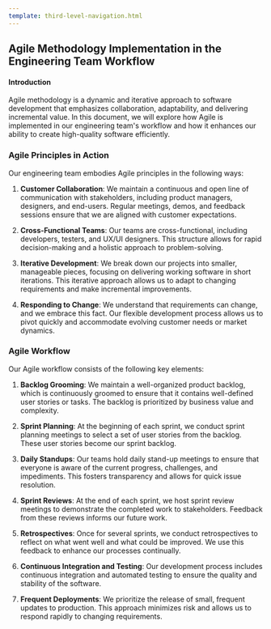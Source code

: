 ```yaml
---
template: third-level-navigation.html
---
```


## Agile Methodology Implementation in the Engineering Team Workflow

#### Introduction
Agile methodology is a dynamic and iterative approach to software development that emphasizes collaboration, adaptability, and delivering incremental value. In this document, we will explore how Agile is implemented in our engineering team's workflow and how it enhances our ability to create high-quality software efficiently.

### Agile Principles in Action
Our engineering team embodies Agile principles in the following ways:

1. **Customer Collaboration**: We maintain a continuous and open line of communication with stakeholders, including product managers, designers, and end-users. Regular meetings, demos, and feedback sessions ensure that we are aligned with customer expectations.

2. **Cross-Functional Teams**: Our teams are cross-functional, including developers, testers, and UX/UI designers. This structure allows for rapid decision-making and a holistic approach to problem-solving.

3. **Iterative Development**: We break down our projects into smaller, manageable pieces, focusing on delivering working software in short iterations. This iterative approach allows us to adapt to changing requirements and make incremental improvements.

4. **Responding to Change**: We understand that requirements can change, and we embrace this fact. Our flexible development process allows us to pivot quickly and accommodate evolving customer needs or market dynamics.

### Agile Workflow 
Our Agile workflow consists of the following key elements:

1. **Backlog Grooming**: We maintain a well-organized product backlog, which is continuously groomed to ensure that it contains well-defined user stories or tasks. The backlog is prioritized by business value and complexity.

2. **Sprint Planning**: At the beginning of each sprint, we conduct sprint planning meetings to select a set of user stories from the backlog. These user stories become our sprint backlog.

3. **Daily Standups**: Our teams hold daily stand-up meetings to ensure that everyone is aware of the current progress, challenges, and impediments. This fosters transparency and allows for quick issue resolution.

4. **Sprint Reviews**: At the end of each sprint, we host sprint review meetings to demonstrate the completed work to stakeholders. Feedback from these reviews informs our future work.

5. **Retrospectives**: Once for several sprints, we conduct retrospectives to reflect on what went well and what could be improved. We use this feedback to enhance our processes continually.

6. **Continuous Integration and Testing**: Our development process includes continuous integration and automated testing to ensure the quality and stability of the software.

7. **Frequent Deployments**: We prioritize the release of small, frequent updates to production. This approach minimizes risk and allows us to respond rapidly to changing requirements.